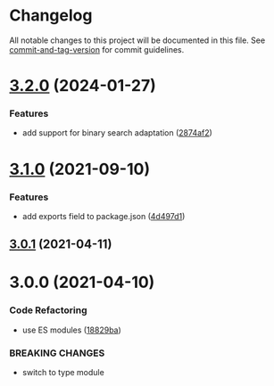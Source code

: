 # Changelog

All notable changes to this project will be documented in this file. See [commit-and-tag-version](https://github.com/absolute-version/commit-and-tag-version) for commit guidelines.

# [3.2.0](https://github.com/dmnsgn/adaptable-text/compare/v3.1.0...v3.2.0) (2024-01-27)


### Features

* add support for binary search adaptation ([2874af2](https://github.com/dmnsgn/adaptable-text/commit/2874af2a2f48280d2c6f6992f2ca03751f106a1d))



# [3.1.0](https://github.com/dmnsgn/adaptable-text/compare/v3.0.1...v3.1.0) (2021-09-10)


### Features

* add exports field to package.json ([4d497d1](https://github.com/dmnsgn/adaptable-text/commit/4d497d18538a8d54f98d207a98289561117c53d6))



## [3.0.1](https://github.com/dmnsgn/adaptable-text/compare/v3.0.0...v3.0.1) (2021-04-11)



# 3.0.0 (2021-04-10)


### Code Refactoring

* use ES modules ([18829ba](https://github.com/dmnsgn/adaptable-text/commit/18829bad1900a1d38d6e07952cbb0eb57e1ef509))


### BREAKING CHANGES

* switch to type module

